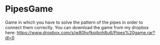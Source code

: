 # PipesGame
Game in which you have to solve the pattern of the pipes in order to connect them correctly.
You can download the game from my dropbox here:
https://www.dropbox.com/s/w80hvfkoiboh8u6/Pipes%20game.rar?dl=0
